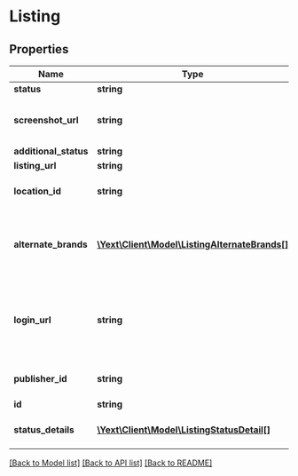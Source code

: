 # Listing

## Properties
Name | Type | Description | Notes
------------ | ------------- | ------------- | -------------
**status** | **string** |  | [optional] 
**screenshot_url** | **string** | URL of a screenshot of the profile page that includes the Featured Message | [optional] 
**additional_status** | **string** |  | [optional] 
**listing_url** | **string** | Listing URL | [optional] 
**location_id** | **string** | ID of the location associated with this listing | [optional] 
**alternate_brands** | [**\Yext\Client\Model\ListingAlternateBrands[]**](ListingAlternateBrands.md) | List of Publisher&#39;s alternate brands where the listing is syndicated (only present if **v** is \&quot;20170420\&quot; or later) | [optional] 
**login_url** | **string** | URL where the user can log in to the publisher to manage this listing at that publisher (only returned for Google My Business) | [optional] 
**publisher_id** | **string** | ID of publisher associated with this listing | [optional] 
**id** | **string** | ID of this listing | [optional] 
**status_details** | [**\Yext\Client\Model\ListingStatusDetail[]**](ListingStatusDetail.md) | List of warnings, or reasons why the listing is unavailable | [optional] 

[[Back to Model list]](../README.md#documentation-for-models) [[Back to API list]](../README.md#documentation-for-api-endpoints) [[Back to README]](../README.md)


